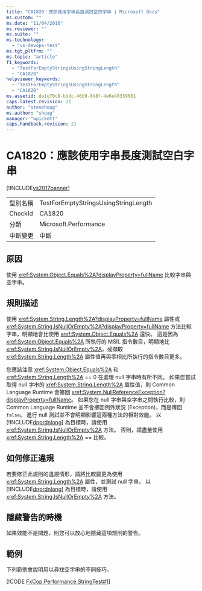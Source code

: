 ```yaml
---
title: "CA1820：應該使用字串長度測試空白字串 | Microsoft Docs"
ms.custom: ""
ms.date: "11/04/2016"
ms.reviewer: ""
ms.suite: ""
ms.technology: 
  - "vs-devops-test"
ms.tgt_pltfrm: ""
ms.topic: "article"
f1_keywords: 
  - "TestForEmptyStringsUsingStringLength"
  - "CA1820"
helpviewer_keywords: 
  - "TestForEmptyStringsUsingStringLength"
  - "CA1820"
ms.assetid: da1e70c8-b1dc-46b9-8b8f-4e6e48339681
caps.latest.revision: 21
author: "stevehoag"
ms.author: "shoag"
manager: "wpickett"
caps.handback.revision: 21
---
```

# CA1820：應該使用字串長度測試空白字串
[!INCLUDE[vs2017banner](../code-quality/includes/vs2017banner.md)]

|||  
|-|-|  
|型別名稱|TestForEmptyStringsUsingStringLength|  
|CheckId|CA1820|  
|分類|Microsoft.Performance|  
|中斷變更|中斷|  
  
## 原因  
 使用 <xref:System.Object.Equals%2A?displayProperty=fullName> 比較字串與空字串。  
  
## 規則描述  
 使用 <xref:System.String.Length%2A?displayProperty=fullName> 屬性或 <xref:System.String.IsNullOrEmpty%2A?displayProperty=fullName> 方法比較字串，明顯地會比使用 <xref:System.Object.Equals%2A> 還快。  這是因為 <xref:System.Object.Equals%2A> 所執行的 MSIL 指令數目，明顯地比 <xref:System.String.IsNullOrEmpty%2A>，或擷取 <xref:System.String.Length%2A> 屬性值再與零相比所執行的指令數目更多。  
  
 您應該注意 <xref:System.Object.Equals%2A> 和 <xref:System.String.Length%2A> \=\= 0 在處理 null 字串時有所不同。  如果您嘗試取得 null 字串的 <xref:System.String.Length%2A> 屬性值，則 Common Language Runtime 會擲回 <xref:System.NullReferenceException?displayProperty=fullName>。  如果您在 null 字串與空字串之間執行比較，則 Common Language Runtime 並不會擲回例外狀況 \(Exception\)，而是傳回 `false`。  進行 null 測試並不會明顯影響這兩種方法的相對效能。  以 [!INCLUDE[dnprdnlong](../code-quality/includes/dnprdnlong_md.md)] 為目標時，請使用 <xref:System.String.IsNullOrEmpty%2A> 方法。  否則，請盡量使用 <xref:System.String.Length%2A> \=\= 比較。  
  
## 如何修正違規  
 若要修正此規則的違規情形，請將比較變更為使用 <xref:System.String.Length%2A> 屬性，並測試 null 字串。  以 [!INCLUDE[dnprdnlong](../code-quality/includes/dnprdnlong_md.md)] 為目標時，請使用 <xref:System.String.IsNullOrEmpty%2A> 方法。  
  
## 隱藏警告的時機  
 如果效能不是問題，則您可以放心地隱藏這項規則的警告。  
  
## 範例  
 下列範例會說明用以尋找空字串的不同技巧。  
  
 [!CODE [FxCop.Performance.StringTest#1](../CodeSnippet/VS_Snippets_CodeAnalysis/FxCop.Performance.StringTest#1)]